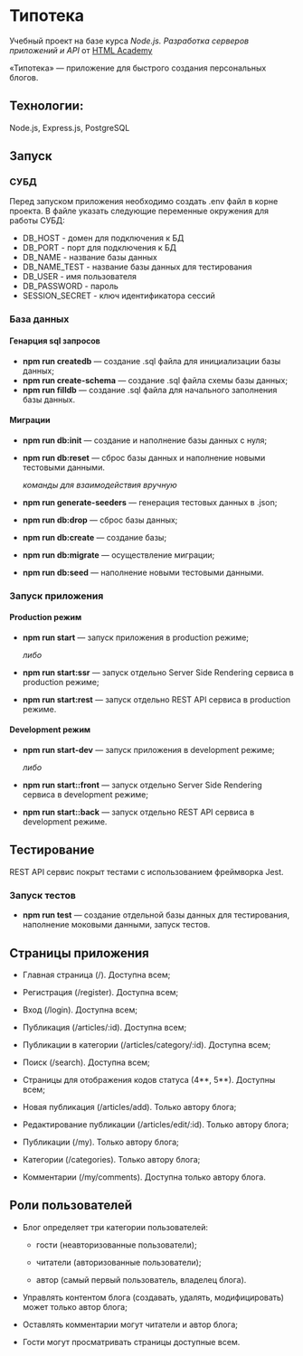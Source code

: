 # Типотека

Учебный проект на базе курса _Node.js. Разработка серверов приложений и API_ от [HTML Academy](https://htmlacademy.ru)

«Типотека» — приложение для быстрого создания персональных блогов. 

## Технологии:
Node.js, Express.js, PostgreSQL

## Запуск

### СУБД

Перед запуском приложения необходимо создать .env файл в корне проекта.
В файле указать следующие переменные окружения для работы СУБД:

* DB_HOST - домен для подключения к БД
* DB_PORT - порт для подключения к БД
* DB_NAME - название базы данных
* DB_NAME_TEST - название базы данных для тестирования
* DB_USER - имя пользователя
* DB_PASSWORD - пароль
* SESSION_SECRET - ключ идентификатора сессий

### База данных

#### Генарция sql запросов

* __npm run createdb__ — создание .sql файла для инициализации базы данных;
* __npm run create-schema__ — создание .sql файла схемы базы данных;
* __npm run filldb__ — создание .sql файла для начального заполнения базы данных.

#### Миграции

* __npm run db:init__ — создание и наполнение базы данных с нуля;
* __npm run db:reset__ — сброс базы данных и наполнение новыми тестовыми данными.

  _команды для взаимодействия вручную_

* __npm run generate-seeders__ — генерация тестовых данных в .json;
* __npm run db:drop__ — сброс базы данных;
* __npm run db:create__ — создание базы;
* __npm run db:migrate__ — осуществление миграции;
* __npm run db:seed__ — наполнение новыми тестовыми данными.


### Запуск приложения

#### Production режим

* __npm run start__ — запуск приложения в production режиме;

  _либо_

* __npm run start:ssr__ — запуск отдельно Server Side Rendering сервиса в production режиме;
* __npm run start:rest__ — запуск отдельно REST API сервиса в production режиме.

#### Development режим

* __npm run start-dev__ — запуск приложения в development режиме;

  _либо_

* __npm run start::front__ — запуск отдельно Server Side Rendering сервиса в development режиме;
* __npm run start::back__ — запуск отдельно REST API сервиса в development режиме.

## Тестирование 

REST API сервис покрыт тестами с использованием фреймворка Jest. 

### Запуск тестов

* __npm run test__ — создание отдельной базы данных для тестирования, наполнение моковыми данными, запуск тестов.

## Страницы приложения

* Главная страница (/). Доступна всем;

* Регистрация (/register). Доступна всем;

* Вход (/login). Доступна всем;

* Публикация (/articles/:id). Доступна всем;

* Публикации в категории (/articles/category/:id). Доступна всем;

* Поиск (/search). Доступна всем;

* Страницы для отображения кодов статуса (4**, 5**). Доступны всем;

* Новая публикация (/articles/add). Только автору блога;

* Редактирование публикации (/articles/edit/:id). Только автору блога;

* Публикации (/my). Только автору блога;

* Категории (/categories). Только автору блога;

* Комментарии (/my/comments). Доступна только автору блога.

## Роли пользователей

* Блог определяет три категории пользователей:

  *  гости (неавторизованные пользователи);

  *  читатели (авторизованные пользователи);

  *  автор (самый первый пользователь, владелец блога).

* Управлять контентом блога (создавать, удалять, модифицировать) может только автор блога;

* Оставлять комментарии могут читатели и автор блога;

* Гости могут просматривать страницы доступные всем.
